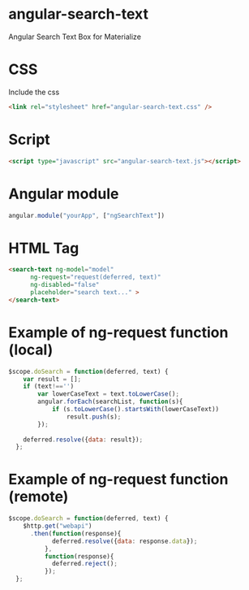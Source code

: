 # angular-search-text
Angular Search Text Box for Materialize

# CSS
Include the css
```html
<link rel="stylesheet" href="angular-search-text.css" />
````

# Script
````html
<script type="javascript" src="angular-search-text.js"></script>
````

# Angular module
````javascript
angular.module("yourApp", ["ngSearchText"])
````

# HTML Tag
````html
<search-text ng-model="model" 
      ng-request="request(deferred, text)" 
      ng-disabled="false" 
      placeholder="search text..." >
</search-text>
````

# Example of ng-request function (local)
````javascript
$scope.doSearch = function(deferred, text) {
    var result = [];
    if (text!=='')
        var lowerCaseText = text.toLowerCase();
        angular.forEach(searchList, function(s){
            if (s.toLowerCase().startsWith(lowerCaseText))
                result.push(s);
        });
                    
    deferred.resolve({data: result});
  };
````

# Example of ng-request function (remote)
````javascript
$scope.doSearch = function(deferred, text) {
    $http.get("webapi")
      .then(function(response){
            deferred.resolve({data: response.data});
          },
          function(response){
            deferred.reject();
          });
  };
````